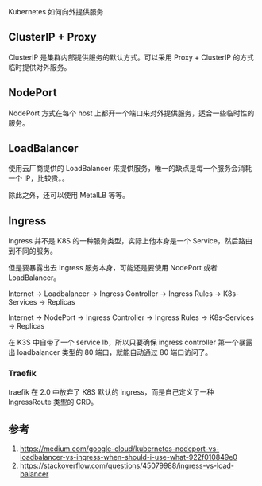 Kubernetes 如何向外提供服务

## ClusterIP + Proxy

ClusterIP 是集群内部提供服务的默认方式。可以采用 Proxy + ClusterIP 的方式临时提供对外服务。

## NodePort

NodePort 方式在每个 host 上都开一个端口来对外提供服务，适合一些临时性的服务。

## LoadBalancer

使用云厂商提供的 LoadBalancer 来提供服务，唯一的缺点是每一个服务会消耗一个 IP，比较贵。。

除此之外，还可以使用 MetalLB 等等。

## Ingress

Ingress 并不是 K8S 的一种服务类型，实际上他本身是一个 Service，然后路由到不同的服务。

但是要暴露出去 Ingress 服务本身，可能还是要使用 NodePort 或者 LoadBalancer。

Internet -> Loadbalancer -> Ingress Controller -> Ingress Rules -> K8s-Services -> Replicas

Internet -> NodePort -> Ingress Controller -> Ingress Rules -> K8s-Services -> Replicas

在 K3S 中自带了一个 service lb，所以只要确保 ingress controller 第一个暴露出 loadbalancer 类型的 80 端口，就能自动通过 80 端口访问了。

### Traefik

traefik 在 2.0 中放弃了 K8S 默认的 ingress，而是自己定义了一种 IngressRoute 类型的 CRD。

## 参考

1. https://medium.com/google-cloud/kubernetes-nodeport-vs-loadbalancer-vs-ingress-when-should-i-use-what-922f010849e0
2. https://stackoverflow.com/questions/45079988/ingress-vs-load-balancer
